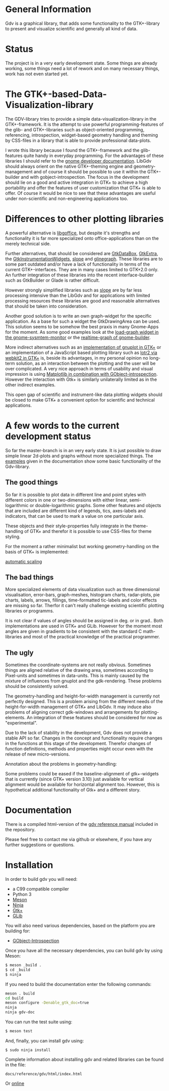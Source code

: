 General Information
===================

Gdv is a graphical library, that adds some functionality to the GTK+-library to present and visualize scientific and generally all kind of data.

Status
======

The project is in a very early development state. Some things are already working, some things need a lot of rework and on many necessary things, work has not even started yet.

The GTK+-based-Data-Visualization-library
=========================================

The GDV-library tries to provide a simple data-visualization-library in the GTK+-framework. It is the attempt to use powerful programming-features of the glib- and GTK+-libraries such as object-oriented programming, referencing, introspection, widget-based geometry handling and theming by CSS-files in a library that is able to provide professional data-plots.

I wrote this library because I found the GTK+-framework and the glib-features quite handy in everyday programming. For the advantages of these libraries I should refer to the [gnome developer documentation](https://developer.gnome.org/). LibGdv should always orient on the native GTK+-theming engine and geometry-management and of course it should be possible to use it within the GTK+-builder and with gobject-introspection. The focus in the development should lie on a good and active integration in GTK+ to achieve a high portability and offer the features of user customization that GTK+ is able to offer. Of course it would be nice to see that these advantages are useful under non-scientific and non-engineering applications too.

Differences to other plotting libraries
=======================================

A powerful alternative is [libgoffice](https://github.com/GNOME/goffice), but despite it's strengths and functionality it is far more specialized onto office-applications than on the merely technical side.

Further alternatives, that should be considered are [GtkDataBox](https://sourceforge.net/projects/gtkdatabox/), [GtkExtra](http://gtkextra.sourceforge.net/cms/), the [GtkInstrumentationWidgets](https://sourceforge.net/projects/giw/), [slope](https://github.com/elvismt/slope) and [glinegraph](https://sourceforge.net/projects/gapcmon/files/). These libraries are to some part outdated and/or have a lack of functionality in terms of the current GTK+-interfaces. They are in many cases limited to GTK+2.0 only. An further integration of these libraries into the recent interface-builder such as GtkBuilder or Glade is rather difficult.

However strongly simplified libraries such as [slope](https://github.com/elvismt/slope) are by far less processing intensive than the LibGdv and for applications with limited processing resources these libraries are good and reasonable alternatives that should be taken into consideration.

Another good solution is to write an own graph-widget for the specific application. As a base for such a widget the GtkDrawingArea can be used. This solution seems to be somehow the best praxis in many Gnome-Apps for the moment. As some good examples look at the [load-graph widget in the gnome-sysmtem-monitor](https://github.com/GNOME/gnome-system-monitor/blob/master/src/load-graph.cpp) or the [realtime-graph of gnome-builder](https://git.gnome.org/browse/libdazzle/tree/src/graphing).

More indirect alternatives such as an [implementation of gnuplot in GTK+](https://github.com/joastbg/gtk-socket-gnuplot) or an implementation of a JavaScript based plotting library such as [lotr2 via webkit2 in GTK+](https://github.com/Emanuesson/ExampleFlotr2GTK) is, beside its advantages, in my personal opinion no long-term solution, as an interaction between the plotting and the user will be over complicated. A very nice approach in terms of usability and visual impression is using [Matplotlib in combination with GObject-introspection](http://gtk3-matplotlib-cookbook.readthedocs.io/en/latest/hello-plot.html#embedding-matplotlib). However the interaction with Gtk+ is similarly unilaterally limited as in the other indirect examples.

This open gap of scientific and instrument-like data plotting widgets should be closed to make GTK+ a convenient option for scientific and technical applications.

A few words to the current development status
=============================================

So far the master-branch is in an very early state. It is just possible to draw simple linear 2d-plots and graphs without more specialized things. The [examples](https://emanuesson.github.io/gdv/getting-started.html#id-1.2.3.8) given in the documentation show some basic functionality of the Gdv-library.

The good things
---------------

So far it is possible to plot data in different line and point styles with different colors in one or two-dimensions with either linear, semi-logarithmic or double-logarithmic graphs. Some other features and objects that are included are different kind of legends, tics, axes-labels and indicators, that can be used to mark a value on one particular axis.

These objects and their style-properties fully integrate in the theme-handling of GTK+ and therefor it is possible to use CSS-files for theme styling.

For the moment a rather minimalist but working geometry-handling on the basis of GTK+ is implemented:

[automatic scaling](https://github.com/Emanuesson/gdv/blob/master/add_info/promo_images/optim.gif)

The bad things
--------------

More specialized elements of data visualization such as three dimensional visualisation, error-bars, graph-meshes, histogram charts, radar-plots, pie charts, labels, arrows, fillings, time-formatted tic-labels and color effects are missing so far. Therfor it can't really challenge existing scientific plotting libraries or programms.

It is not clear if values of angles should be assigned in deg. or in grad.. Both implementations are used in GTK+ and GLib. However for the moment most angles are given in gradients to be consistent with the standard C math-libraries and most of the practical knowledge of the practical programmer.

The ugly
--------

Sometimes the coordinate-systems are not really obvious. Sometimes things are aligned relative of the drawing area, sometimes according to Pixel-units and sometimes in data-units. This is mainly caused by the mixture of influences from gnuplot and the gdk-rendering. These problems should be consistently solved.

The geometry-handling and height-for-width management is currently not perfectly designed. This is a problem arising from the different needs of the height-for-width management of GTK+ and LibGdv. It may induce also problems of aligning correct gdk-windows and arrangements for plotting-elements. An integration of these features should be considered for now as "experimental".

Due to the lack of stability in the development, Gdv does not provide a stable API so far. Changes in the concept and functionality require changes in the functions at this stage of the development. Therefor changes of function definitions, methods and properties might occur even with the release of new micro-versions.

Annotation about the problems in geometry-handling:

Some problems could be eased if the baseline-alignment of gtk+-widgets that is currently (since GTK+ version 3.10) just available for vertical alignment would be available for horizontal alignment too. However, this is hypothetical additional functionality of Gtk+ and a different story.

Documentation
=============

There is a compiled html-version of the [gdv reference manual](http://emanuesson.github.io/gdv/index.html) included in the repository.

Please feel free to contact me via github or elsewhere, if you have any further suggestions or questions.

Installation
============

In order to build gdv you will need:

  - a C99 compatible compiler
  - Python 3
  - [Meson](http://mesonbuild.com)
  - [Ninja](https://ninja-build.org)
  - [Gtk+](https://www.gtk.org/)
  - [GLib](https://download.gnome.org/sources/glib)

You will also need various dependencies, based on the platform you are
building for:

  - [GObject-Introspection](https://download.gnome.org/sources/gobject-introspection)

Once you have all the necessary dependencies, you can build gdv by using
Meson:

```sh
$ meson _build .
$ cd _build
$ ninja
```

If you need to build the documentation enter the following commands:

```sh
meson . build
cd build
meson configure -Denable_gtk_doc=true
ninja
ninja gdv-doc
```

You can run the test suite using:

```sh
$ meson test
```

And, finally, you can install gdv using:

```
$ sudo ninja install
```

Complete information about installing gdv and related libraries
can be found in the file:

```
docs/reference/gdv/html/index.html
```

Or [online](https://emanuesson.github.io/#gdv)
